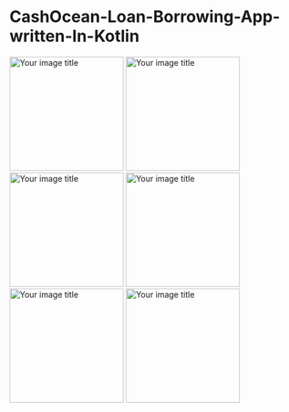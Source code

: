 # CashOcean-Loan-Borrowing-App-written-In-Kotlin
<p float="left">
<img src="https://github.com/derekkipkemoi/CashOcean-Loan-Borrowing-App-written-In-Kotlin/blob/main/Screenshot_20220325-183445_Q%20Loan.jpg" alt="Your image title" width="200"/>
<img src="https://github.com/derekkipkemoi/CashOcean-Loan-Borrowing-App-written-In-Kotlin/blob/main/Screenshot_20220325-183454_Q%20Loan.jpg" alt="Your image title" width="200"/>
<img src="https://github.com/derekkipkemoi/CashOcean-Loan-Borrowing-App-written-In-Kotlin/blob/main/Screenshot_20220325-183502_Q%20Loan.jpg" alt="Your image title" width="200"/>
<img src="https://github.com/derekkipkemoi/CashOcean-Loan-Borrowing-App-written-In-Kotlin/blob/main/Screenshot_20220325-183519_Q%20Loan.jpg" alt="Your image title" width="200"/>
<img src="https://github.com/derekkipkemoi/CashOcean-Loan-Borrowing-App-written-In-Kotlin/blob/main/Screenshot_20220325-183539_Q%20Loan.jpg" alt="Your image title" width="200"/>
<img src="https://github.com/derekkipkemoi/CashOcean-Loan-Borrowing-App-written-In-Kotlin/blob/main/Screenshot_20220325-183603_Q%20Loan.jpg" alt="Your image title" width="200"/>
</p>
